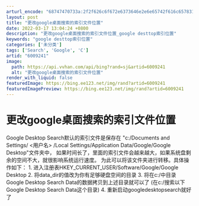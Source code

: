 ```yaml
---
arturl_encode: "68747470733a:2f2f626c6f672e6373646e2e6e65742f616c65783139373936:332f61727469636c652f64657461696c732f36303039323431"
layout: post
title: "更改google桌面搜索的索引文件位置"
date: 2022-03-17 13:04:24 +0800
description: "更改google桌面搜索的索引文件位置_google desttop索引位置"
keywords: "google desttop索引位置"
categories: ['未分类']
tags: ['Search', 'Google', 'C']
artid: "6009241"
image:
  path: https://api.vvhan.com/api/bing?rand=sj&artid=6009241
  alt: "更改google桌面搜索的索引文件位置"
render_with_liquid: false
featuredImage: https://bing.ee123.net/img/rand?artid=6009241
featuredImagePreview: https://bing.ee123.net/img/rand?artid=6009241
---
```


# 更改google桌面搜索的索引文件位置

Google Desktop Search默认的索引文件是保存在 "c:/Documents and Settings/
<用户名>
/Local Settings/Application Data/Google/Google Desktop"文件夹中， 如果时间长了，里面的索引文件会越来越大，如果系统盘剩余的空间不大，就很影响系统运行速度。 为此可以将该文件夹进行转移。具体操作如下： 1. 进入注册表HKEY\_CURRENT\_USER/Software/Google/Google Desktop 2. 将data\_dir的值改为你有足够硬盘空间的目录 3. 将在c:/中目录Google Desktop Search Data的数据拷贝到上述目录就可以了 (在c:/搜索以下Google Desktop Search Data这个目录) 4. 重新启动googledesktopsearch就好了